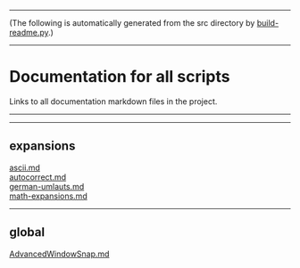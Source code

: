 
----
(The following is automatically generated from the src directory by 
[build-readme.py](./build-readme.py).)  

----
# Documentation for all scripts

Links to all documentation markdown files in the project.

---


---
## expansions
[ascii.md](.\src\expansions\ascii.md)  
[autocorrect.md](.\src\expansions\autocorrect.md)  
[german-umlauts.md](.\src\expansions\german-umlauts.md)  
[math-expansions.md](.\src\expansions\math-expansions.md)  

---
## global
[AdvancedWindowSnap.md](.\src\global\AdvancedWindowSnap.md)  
